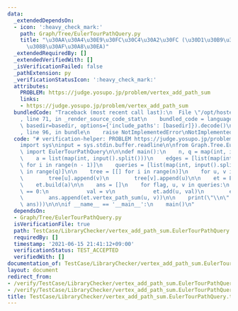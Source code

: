```yaml
---
data:
  _extendedDependsOn:
  - icon: ':heavy_check_mark:'
    path: Graph/Tree/EulerTourPathQuery.py
    title: "\u30AA\u30A4\u30E9\u30FC\u30C4\u30A2\u30FC (\u30D1\u30B9\u306B\u5BFE\u3059\
      \u308B\u30AF\u30A8\u30EA)"
  _extendedRequiredBy: []
  _extendedVerifiedWith: []
  _isVerificationFailed: false
  _pathExtension: py
  _verificationStatusIcon: ':heavy_check_mark:'
  attributes:
    PROBLEM: https://judge.yosupo.jp/problem/vertex_add_path_sum
    links:
    - https://judge.yosupo.jp/problem/vertex_add_path_sum
  bundledCode: "Traceback (most recent call last):\n  File \"/opt/hostedtoolcache/Python/3.10.1/x64/lib/python3.10/site-packages/onlinejudge_verify/documentation/build.py\"\
    , line 71, in _render_source_code_stat\n    bundled_code = language.bundle(stat.path,\
    \ basedir=basedir, options={'include_paths': [basedir]}).decode()\n  File \"/opt/hostedtoolcache/Python/3.10.1/x64/lib/python3.10/site-packages/onlinejudge_verify/languages/python.py\"\
    , line 96, in bundle\n    raise NotImplementedError\nNotImplementedError\n"
  code: "# verification-helper: PROBLEM https://judge.yosupo.jp/problem/vertex_add_path_sum\n\
    import sys\ninput = sys.stdin.buffer.readline\n\nfrom Graph.Tree.EulerTourPathQuery\
    \ import EulerTourPathQuery\n\n\ndef main():\n    n, q = map(int, input().split())\n\
    \    a = list(map(int, input().split()))\n    edges = [list(map(int, input().split()))\
    \ for i in range(n - 1)]\n    queries = [list(map(int, input().split())) for i\
    \ in range(q)]\n\n    tree = [[] for i in range(n)]\n    for u, v in edges:\n\
    \        tree[u].append(v)\n        tree[v].append(u)\n\n    et = EulerTourPathQuery(tree)\n\
    \    et.build(a)\n\n    ans = []\n    for flag, u, v in queries:\n        if flag\
    \ == 0:\n            val = v\n            et.add(u, val)\n        else:\n    \
    \        ans.append(et.vertex_path_sum(u, v))\n\n    print(\"\\n\".join(map(str,\
    \ ans)))\n\n\nif __name__ == '__main__':\n    main()\n"
  dependsOn:
  - Graph/Tree/EulerTourPathQuery.py
  isVerificationFile: true
  path: TestCase/LibraryChecker/vertex_add_path_sum.EulerTourPathQuery.test.py
  requiredBy: []
  timestamp: '2021-06-15 21:41:12+09:00'
  verificationStatus: TEST_ACCEPTED
  verifiedWith: []
documentation_of: TestCase/LibraryChecker/vertex_add_path_sum.EulerTourPathQuery.test.py
layout: document
redirect_from:
- /verify/TestCase/LibraryChecker/vertex_add_path_sum.EulerTourPathQuery.test.py
- /verify/TestCase/LibraryChecker/vertex_add_path_sum.EulerTourPathQuery.test.py.html
title: TestCase/LibraryChecker/vertex_add_path_sum.EulerTourPathQuery.test.py
---
```

